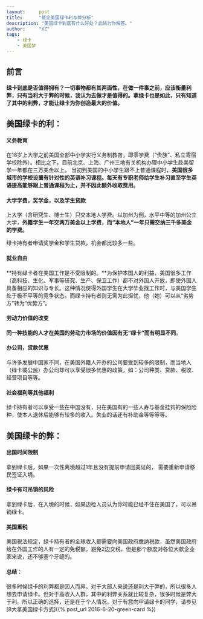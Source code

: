 ```yaml
---
layout:     post
title:      "最全美国绿卡利与弊分析"
description: "美国绿卡到底有什么好处？此帖为你解答。"
author:     "XZ"
tags:
    - 绿卡
    - 美国梦
---
```


## 前言

**绿卡到底是否值得拥有？一切事物都有其两面性，在做一件事之前，应该衡量利弊，只有当利大于弊的时候，我认为去做才是值得的。拿绿卡也是如此，只有知道了其中的利弊，才能让绿卡为你创造最大的价值。**

## 美国绿卡的利：

#### 义务教育

在18岁上大学之前美国全部中小学实行义务制教育，即零学费（“贵族”、私立寄宿学校除外）。相比之下，目前北京、上海、广州三地有关机构办理中小学生赴美留学一年都在三万美金以上。
当初到美国的中小学生跟不上普通课程时，**美国很多城市的学校设置有针对性的英语补习课程。每天有专职老师给学生补习直至学生英语提高能够跟上普通课程为止，并不因此额外收取费用。**

#### 大学学费，奖学金，以及学生贷款

上大学（含研究生、博士生）只交本地人学费。以加州为例，水平中等的加州公立大学，**外籍学生一年交两万美金以上学费，而“本地人”一年只需交纳三千多美金的学费。**

绿卡持有者申请奖学金和学生贷款，机会都比较多一些。

#### 就业自由

**持有绿卡者在美国工作是不受限制的。**为保护本国人的利益，美国很多工作（高科技、生化、军事等研究、生产、保卫工作）都不对外国人开放，即使外国人具备相应的知识与专长。这种情况使得外国学生在大学毕业找工作时，与美国学生处于极不平等的竞争状态。而绿卡持有者则无需为此担忧，他（她）可以从“劣势方”转为“优势方”。

#### 劳动力价值的改变

**同一种技能的人才在美国的劳动力市场的价值因有无“绿卡”而有明显不同**。

#### 办公司，贷款优惠

与许多发展中国家不同，在美国外籍人开办的公司要受到较多的限制，而当地人（绿卡或公民）办公司却可以享受很多优惠的政策，如：公司种类、贷款、税收、经营项目等等。

#### 社会福利等其他福利

绿卡持有者可以享受一些在中国没有，只在美国有的一些人寿与基金挂钩的保险险种，使本人退休后能够有较多的收入。失业的话还有补助金等等等等。


## 美国绿卡的弊：

#### 出国时间限制

拿到绿卡后，如果一次性离境超过1年且没有提前申请回美证的， 需要重新申请移民签证入境。

#### 绿卡有可吊销的风险

拿到绿卡后，在入境的时候，如果边检人员认为你可能已经不住在美国了，可以吊销绿卡。

#### 美国重税

美国税法规定，绿卡持有者的全球收入都需要向美国政府缴纳税款，虽然美国政府给在外国工作的人有一定的免税额，避免2边交税，但是那个额度对各位大款企业家来说，还不够塞个牙缝的。

#### 总结：

很多时候绿卡的利弊都是因人而异。对于大部人来说还是利大于弊的，所以很多人想去申请绿卡。但对于高收入人群，其中的利弊关系就比较复杂，很多时候是弊大于利。所以正确的选择，还是在于个人情况。对于有意向申请绿卡的同学，请参见[8大拿美国绿卡方式]({% post_url 2016-6-20-green-card %})